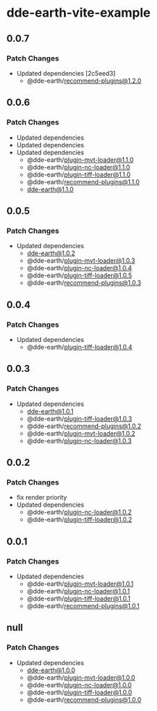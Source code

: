 # dde-earth-vite-example

## 0.0.7

### Patch Changes

- Updated dependencies [2c5eed3]
  - @dde-earth/recommend-plugins@1.2.0

## 0.0.6

### Patch Changes

- Updated dependencies
- Updated dependencies
- Updated dependencies
  - @dde-earth/plugin-mvt-loader@1.1.0
  - @dde-earth/plugin-nc-loader@1.1.0
  - @dde-earth/plugin-tiff-loader@1.1.0
  - @dde-earth/recommend-plugins@1.1.0
  - dde-earth@1.1.0

## 0.0.5

### Patch Changes

- Updated dependencies
  - dde-earth@1.0.2
  - @dde-earth/plugin-mvt-loader@1.0.3
  - @dde-earth/plugin-nc-loader@1.0.4
  - @dde-earth/plugin-tiff-loader@1.0.5
  - @dde-earth/recommend-plugins@1.0.3

## 0.0.4

### Patch Changes

- Updated dependencies
  - @dde-earth/plugin-tiff-loader@1.0.4

## 0.0.3

### Patch Changes

- Updated dependencies
  - dde-earth@1.0.1
  - @dde-earth/plugin-tiff-loader@1.0.3
  - @dde-earth/recommend-plugins@1.0.2
  - @dde-earth/plugin-mvt-loader@1.0.2
  - @dde-earth/plugin-nc-loader@1.0.3

## 0.0.2

### Patch Changes

- fix render priority
- Updated dependencies
  - @dde-earth/plugin-nc-loader@1.0.2
  - @dde-earth/plugin-tiff-loader@1.0.2

## 0.0.1

### Patch Changes

- Updated dependencies
  - @dde-earth/plugin-mvt-loader@1.0.1
  - @dde-earth/plugin-nc-loader@1.0.1
  - @dde-earth/plugin-tiff-loader@1.0.1
  - @dde-earth/recommend-plugins@1.0.1

## null

### Patch Changes

- Updated dependencies
  - dde-earth@1.0.0
  - @dde-earth/plugin-mvt-loader@1.0.0
  - @dde-earth/plugin-nc-loader@1.0.0
  - @dde-earth/plugin-tiff-loader@1.0.0
  - @dde-earth/recommend-plugins@1.0.0
